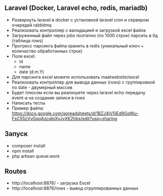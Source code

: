 ## Laravel (Docker, Laravel echo, redis, mariadb)
- Развернуть laravel в docker с установкой laravel cron и сервером очередей rabbitmq
- Реализовать контроллер с валидацией и загрузкой excel файла
- Загруженный файл через jobs поэтапно (по 1000 строк) парсить в бд (таблица rows)
- Прогресс парсинга файла хранить в redis (уникальный ключ + количество обработанных строк)
- Поля excel:
  - id
  - name
  - date (d.m.Y)
- Для парсинга excel можете использовать maatwebsite/excel
- Реализовать контроллер для вывода данных (rows) с группировкой по date - двумерный массив
- Будет плюсом если вы реализуете через laravel echo передачу event-а на создание записи в rows
- Написать тесты
- Пример файла:
https://docs.google.com/spreadsheets/d/1BZJ4iV5lEd9GqWu-FsC55zVyGqoAzcqbjXyJyXK2hbs/edit?usp=sharing

## Запуск
- composer install
- npm install
- php artisan queue:work

## Routes
- http://localhost:8876/ - загрузка Excel
- http://localhost:8876/rows - вывод сгруппированных данных
